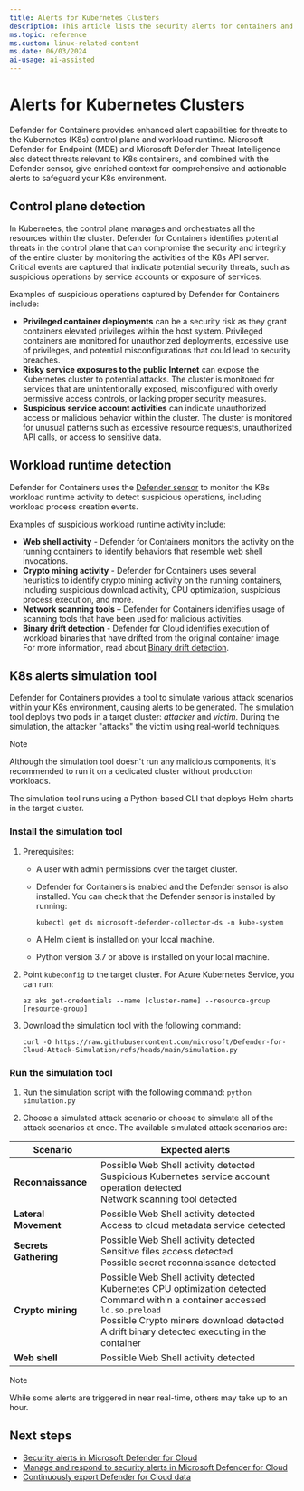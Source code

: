 ```yaml
---
title: Alerts for Kubernetes Clusters
description: This article lists the security alerts for containers and Kubernetes clusters visible in Microsoft Defender for Cloud.
ms.topic: reference
ms.custom: linux-related-content
ms.date: 06/03/2024
ai-usage: ai-assisted
---
```


# Alerts for Kubernetes Clusters

Defender for Containers provides enhanced alert capabilities for threats to the Kubernetes (K8s) control plane and workload runtime. Microsoft Defender for Endpoint (MDE) and Microsoft Defender Threat Intelligence also detect threats relevant to K8s containers, and combined with the Defender sensor, give enriched context for comprehensive and actionable alerts to safeguard your K8s environment.

## Control plane detection

In Kubernetes, the control plane manages and orchestrates all the resources within the cluster. Defender for Containers identifies potential threats in the control plane that can compromise the security and integrity of the entire cluster by monitoring the activities of the K8s API server. Critical events are captured that indicate potential security threats, such as suspicious operations by service accounts or exposure of services.

Examples of suspicious operations captured by Defender for Containers include:

* **Privileged container deployments** can be a security risk as they grant containers elevated privileges within the host system. Privileged containers are monitored for unauthorized deployments, excessive use of privileges, and potential misconfigurations that could lead to security breaches.
* **Risky service exposures to the public Internet** can expose the Kubernetes cluster to potential attacks. The cluster is monitored for services that are unintentionally exposed, misconfigured with overly permissive access controls, or lacking proper security measures.
* **Suspicious service account activities** can indicate unauthorized access or malicious behavior within the cluster. The cluster is monitored for unusual patterns such as excessive resource requests, unauthorized API calls, or access to sensitive data.

## Workload runtime detection

Defender for Containers uses the [Defender sensor](defender-for-containers-introduction.md#run-time-protection-for-kubernetes-nodes-and-clusters) to monitor the K8s workload runtime activity to detect suspicious operations, including workload process creation events.

Examples of suspicious workload runtime activity include:

* **Web shell activity** - Defender for Containers monitors the activity on the running containers to identify behaviors that resemble web shell invocations.
* **Crypto mining activity** - Defender for Containers uses several heuristics to identify crypto mining activity on the running containers, including suspicious download activity, CPU optimization, suspicious process execution, and more.
* **Network scanning tools** – Defender for Containers identifies usage of scanning tools that have been used for malicious activities.
* **Binary drift detection** - Defender for Cloud identifies execution of workload binaries that have drifted from the original container image. For more information, read about [Binary drift detection](binary-drift-detection.md).

## K8s alerts simulation tool

Defender for Containers provides a tool to simulate various attack scenarios within your K8s environment, causing alerts to be generated. The simulation tool deploys two pods in a target cluster: *attacker* and *victim*. During the simulation, the attacker "attacks" the victim using real-world techniques.

> [!Note]
> Although the simulation tool doesn't run any malicious components, it's recommended to run it on a dedicated cluster without production workloads.

The simulation tool runs using a Python-based CLI that deploys Helm charts in the target cluster.

### Install the simulation tool

1. Prerequisites:

   * A user with admin permissions over the target cluster.

   * Defender for Containers is enabled and the Defender sensor is also installed. You can check that the Defender sensor is installed by running:

        `kubectl get ds microsoft-defender-collector-ds -n kube-system`

   * A Helm client is installed on your local machine.

   * Python version 3.7 or above is installed on your local machine.

1. Point `kubeconfig` to the target cluster. For Azure Kubernetes Service, you can run:
    
    `az aks get-credentials --name [cluster-name] --resource-group [resource-group]`

1. Download the simulation tool with the following command:  
    
    `curl -O https://raw.githubusercontent.com/microsoft/Defender-for-Cloud-Attack-Simulation/refs/heads/main/simulation.py`

### Run the simulation tool

1. Run the simulation script with the following command:
    `python simulation.py`

1. Choose a simulated attack scenario or choose to simulate all of the attack scenarios at once. The available simulated attack scenarios are:
    
| Scenario | Expected alerts |
|--|--|
| **Reconnaissance** | Possible Web Shell activity detected <br/> Suspicious Kubernetes service account operation detected <br/> Network scanning tool detected  |
| **Lateral Movement** | Possible Web Shell activity detected <br/> Access to cloud metadata service detected  |
| **Secrets Gathering** | Possible Web Shell activity detected <br/> Sensitive files access detected <br/> Possible secret reconnaissance detected  |
| **Crypto mining** | Possible Web Shell activity detected <br/> Kubernetes CPU optimization detected <br/> Command within a container accessed `ld.so.preload` <br/> Possible Crypto miners download detected <br/> A drift binary detected executing in the container |
| **Web shell** | Possible Web Shell activity detected|

> [!Note]
> While some alerts are triggered in near real-time, others may take up to an hour.

## Next steps

- [Security alerts in Microsoft Defender for Cloud](alerts-overview.md)
- [Manage and respond to security alerts in Microsoft Defender for Cloud](managing-and-responding-alerts.yml)
- [Continuously export Defender for Cloud data](continuous-export.md)
